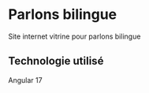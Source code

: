 # Parlons bilingue

Site internet vitrine pour parlons bilingue

## Technologie utilisé

Angular 17
